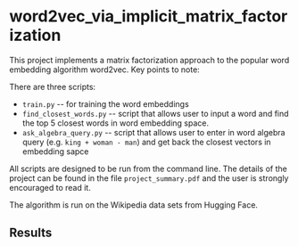 # word2vec_via_implicit_matrix_factorization

This project implements a matrix factorization approach to the popular word embedding algorithm word2vec. Key points to note: 

There are three scripts: 
* `train.py` -- for training the word embeddings
* `find_closest_words.py` -- script that allows user to input a word and find the top 5 closest words in word embedding space. 
* `ask_algebra_query.py` -- script that allows user to enter in word algebra query (e.g. `king + woman - man`) and get back the closest vectors in embedding sapce 

All scripts are designed to be run from the command line. The details of the project can be found in the file `project_summary.pdf` and the user is strongly encouraged to read it. 


The algorithm is run on the Wikipedia data sets from Hugging Face.

## Results 



